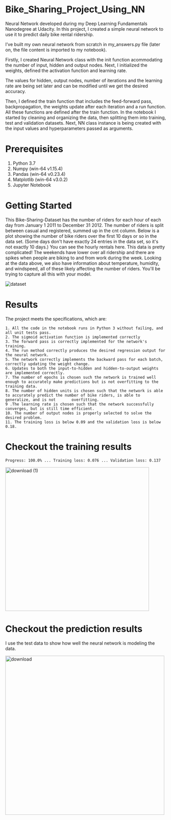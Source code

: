 # Bike_Sharing_Project_Using_NN

 Neural Network developed during my Deep Learning Fundamentals Nanodegree at Udacity. In this project, I created a simple neural network to use it to predict daily bike rental ridership.
 
 I’ve built my own neural network from scratch in my_answers.py file (later on, the file content is imported to my notebook).

Firstly, I created Neural Network class with the init function acommodating the number of input, hidden and output nodes. Next, I initialized the weights, defined the activation function and learning rate.

The values for hidden, output nodes, number of iterations and the learning rate are being set later and can be modified until we get the desired accuracy.

Then, I defined the train function that includes the feed-forward pass, backpropagation, the weights update after each iteration and a run function. All these functions are defined after the train function. In the notebook I started by cleaning and organizing the data, then splitting them into training, test and validation datasets. Next, NN class instance is being created with the input values and hyperparameters passed as arguments.
 
# Prerequisites
 1. Python 3.7
 2. Numpy (win-64 v1.15.4)
 3. Pandas (win-64 v0.23.4)
 4. Matplotlib (win-64 v3.0.2)
 5. Jupyter Notebook
 
# Getting Started

  This Bike-Sharing-Dataset has the number of riders for each hour of each day from January 1 2011 to December 31 2012. The number of riders is split between casual and registered, summed up in the cnt column. 
  Below is a plot showing the number of bike riders over the first 10 days or so in the data set. (Some days don't have exactly 24 entries in the data set, so it's not exactly 10 days.) You can see the hourly rentals here. This data is pretty complicated! The weekends have lower over all ridership and there are spikes when people are biking to and from work during the week. Looking at the data above, we also have information about temperature, humidity, and windspeed, all of these likely affecting the number of riders. You'll be trying to capture all this with your model.
  
  
![dataset](https://user-images.githubusercontent.com/55234691/89716685-b915f080-d9cc-11ea-81d7-9a9fe025e753.png)

# Results


The project meets the specifications, which are:


    1. All the code in the notebook runs in Python 3 without failing, and all unit tests pass.
    2. The sigmoid activation function is implemented correctly
    3. The forward pass is correctly implemented for the network's training.
    4. The run method correctly produces the desired regression output for the neural network.
    5. The network correctly implements the backward pass for each batch, correctly updating the weight change.
    6. Updates to both the input-to-hidden and hidden-to-output weights are implemented correctly.
    7. The number of epochs is chosen such the network is trained well enough to accurately make predictions but is not overfitting to the training data.
    8. The number of hidden units is chosen such that the network is able to accurately predict the number of bike riders, is able to generalize, and is not       overfitting.
    9 .The learning rate is chosen such that the network successfully converges, but is still time efficient.
    10. The number of output nodes is properly selected to solve the desired problem.
    11. The training loss is below 0.09 and the validation loss is below 0.18.

# Checkout the training results

    Progress: 100.0% ... Training loss: 0.076 ... Validation loss: 0.137
    
<img width="450"   alt="download (1)" src="https://user-images.githubusercontent.com/55234691/89716841-30984f80-d9ce-11ea-9c7e-f1eaa5e0c637.png">

# Checkout the prediction results

I use the test data to show how well the neural network is modeling the data.

<img width="498" alt="download" src="https://user-images.githubusercontent.com/55234691/89717023-f7f97580-d9cf-11ea-8291-8ba6a8c68704.png">

